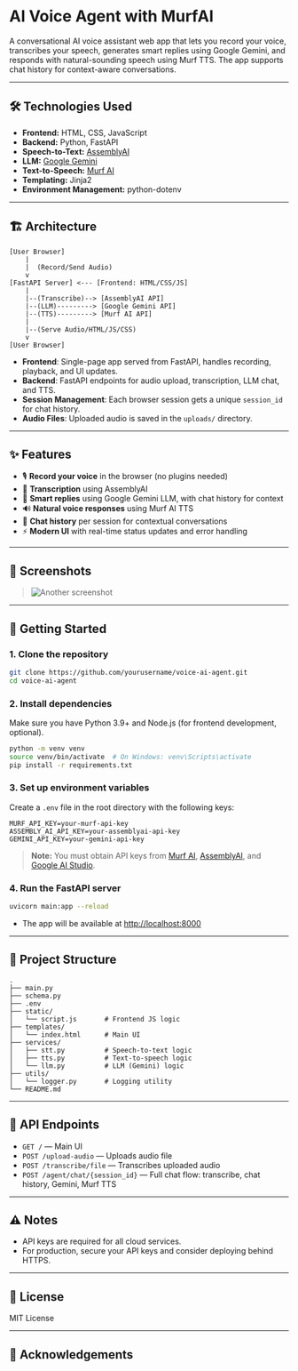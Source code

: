 # AI Voice Agent with MurfAI

A conversational AI voice assistant web app that lets you record your voice, transcribes your speech, generates smart replies using Google Gemini, and responds with natural-sounding speech using Murf TTS. The app supports chat history for context-aware conversations.

---

## 🛠️ Technologies Used

- **Frontend:** HTML, CSS, JavaScript 
- **Backend:** Python, FastAPI
- **Speech-to-Text:** [AssemblyAI](https://www.assemblyai.com/)
- **LLM:** [Google Gemini](https://ai.google.dev/)
- **Text-to-Speech:** [Murf AI](https://murf.ai/)
- **Templating:** Jinja2
- **Environment Management:** python-dotenv

---

## 🏗️ Architecture

```
[User Browser]
    |
    |  (Record/Send Audio)
    v
[FastAPI Server] <--- [Frontend: HTML/CSS/JS]
    |
    |--(Transcribe)--> [AssemblyAI API]
    |--(LLM)---------> [Google Gemini API]
    |--(TTS)---------> [Murf AI API]
    |
    |--(Serve Audio/HTML/JS/CSS)
    v
[User Browser]
```

- **Frontend**: Single-page app served from FastAPI, handles recording, playback, and UI updates.
- **Backend**: FastAPI endpoints for audio upload, transcription, LLM chat, and TTS.
- **Session Management**: Each browser session gets a unique `session_id` for chat history.
- **Audio Files**: Uploaded audio is saved in the `uploads/` directory.

---

## ✨ Features

- 🎙️ **Record your voice** in the browser (no plugins needed)
- 📝 **Transcription** using AssemblyAI
- 🤖 **Smart replies** using Google Gemini LLM, with chat history for context
- 🔊 **Natural voice responses** using Murf AI TTS
- 💬 **Chat history** per session for contextual conversations
- ⚡ **Modern UI** with real-time status updates and error handling

---

## 📸 Screenshots

 
> ![Another screenshot](posts/day11.PNG)

---

## 🚀 Getting Started

### 1. Clone the repository

```sh
git clone https://github.com/yourusername/voice-ai-agent.git
cd voice-ai-agent
```

### 2. Install dependencies

Make sure you have Python 3.9+ and Node.js (for frontend development, optional).

```sh
python -m venv venv
source venv/bin/activate  # On Windows: venv\Scripts\activate
pip install -r requirements.txt
```

### 3. Set up environment variables

Create a `.env` file in the root directory with the following keys:

```
MURF_API_KEY=your-murf-api-key
ASSEMBLY_AI_API_KEY=your-assemblyai-api-key
GEMINI_API_KEY=your-gemini-api-key
```

> **Note:** You must obtain API keys from [Murf AI](https://murf.ai/), [AssemblyAI](https://www.assemblyai.com/), and [Google AI Studio](https://ai.google.dev/).

### 4. Run the FastAPI server

```sh
uvicorn main:app --reload
```

- The app will be available at [http://localhost:8000](http://localhost:8000)

---

## 🧩 Project Structure

```
.
├── main.py
├── schema.py
├── .env
├── static/
│   └── script.js       # Frontend JS logic
├── templates/
│   └── index.html      # Main UI
├── services/
│   ├── stt.py          # Speech-to-text logic
│   ├── tts.py          # Text-to-speech logic
│   └── llm.py          # LLM (Gemini) logic
├── utils/
│   └── logger.py       # Logging utility
└── README.md
```

---

## 📝 API Endpoints

- `GET /` — Main UI
- `POST /upload-audio` — Uploads audio file
- `POST /transcribe/file` — Transcribes uploaded audio
- `POST /agent/chat/{session_id}` — Full chat flow: transcribe, chat history, Gemini, Murf TTS

---

## ⚠️ Notes

- API keys are required for all cloud services.
- For production, secure your API keys and consider deploying behind HTTPS.

---

## 📄 License

MIT License

---

## 🙏 Acknowledgements